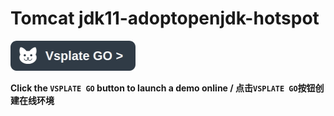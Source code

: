 # Tomcat jdk11-adoptopenjdk-hotspot

<a href="https://www.vsplate.com/?docker-compose=https://github.com/vsplate/dcenvs/tomcat/jdk11-adoptopenjdk-hotspot"><img alt="VSPLATE GO" src="https://raw.githubusercontent.com/vsplate/images/master/vsgo_btn.png" width="200px"></a>

**Click the `VSPLATE GO` button to launch a demo online / 点击`VSPLATE GO`按钮创建在线环境**